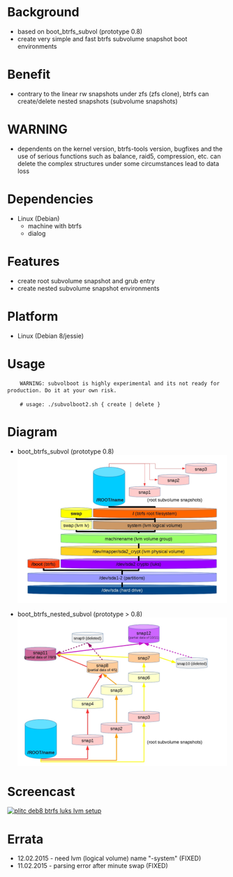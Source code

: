 
Background
==========
* based on boot_btrfs_subvol (prototype 0.8)
* create very simple and fast btrfs subvolume snapshot boot environments

Benefit
=======
* contrary to the linear rw snapshots under zfs (zfs clone), btrfs can create/delete nested snapshots (subvolume snapshots)

WARNING
=======
* dependents on the kernel version, btrfs-tools version, bugfixes and the use of serious functions such as balance, raid5, compression, etc. can delete the complex structures under some circumstances lead to data loss

Dependencies
============
* Linux (Debian)
   * machine with btrfs
   * dialog

Features
========
* create root subvolume snapshot and grub entry
* create nested subvolume snapshot environments

Platform
========
* Linux (Debian 8/jessie)

Usage
=====
```
    WARNING: subvolboot is highly experimental and its not ready for production. Do it at your own risk.

    # usage: ./subvolboot2.sh { create | delete }
```

Diagram
=======
* boot_btrfs_subvol (prototype 0.8)
![plitc_debian8_luks_lvm_boot_btrfs_subvol](/content/plitc_debian8_luks_lvm_boot_btrfs_subvol.jpg)

* boot_btrfs_nested_subvol (prototype > 0.8)
![plitc_debian8_luks_lvm_boot_btrfs_nested_subvol](/content/plitc_debian8_luks_lvm_boot_btrfs_nested_subvol.jpg)

Screencast
==========
[![plitc deb8 btrfs luks lvm setup](https://img.youtube.com/vi/uRvd0H_m7pY/0.jpg)](https://www.youtube.com/watch?v=uRvd0H_m7pY)

Errata
======
* 12.02.2015 - need lvm (logical volume) name "-system" (FIXED)
* 11.02.2015 - parsing error after minute swap (FIXED)

